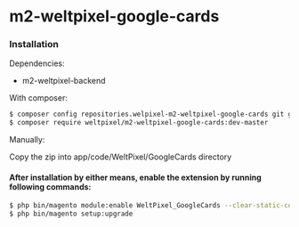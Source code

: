 # m2-weltpixel-google-cards

### Installation

Dependencies:
 - m2-weltpixel-backend

With composer:

```sh
$ composer config repositories.welpixel-m2-weltpixel-google-cards git git@github.com:rusdragos/m2-weltpixel-google-cards.git
$ composer require weltpixel/m2-weltpixel-google-cards:dev-master
```

Manually:

Copy the zip into app/code/WeltPixel/GoogleCards directory


#### After installation by either means, enable the extension by running following commands:

```sh
$ php bin/magento module:enable WeltPixel_GoogleCards --clear-static-content
$ php bin/magento setup:upgrade
```